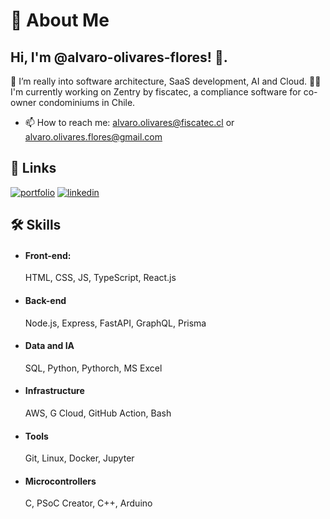 
# 🚀 About Me


## Hi, I'm @alvaro-olivares-flores! 👋.

👀 I’m really into software architecture, SaaS development, AI and Cloud.
👩‍💻 I'm currently working on Zentry by fiscatec, a compliance software for co-owner condominiums in Chile.

- 📫 How to reach me: alvaro.olivares@fiscatec.cl or alvaro.olivares.flores@gmail.com


## 🔗 Links
[![portfolio](https://img.shields.io/badge/my_portfolio-000?style=for-the-badge&logo=ko-fi&logoColor=white)](https://katherineoelsner.com/)
[![linkedin](https://img.shields.io/badge/linkedin-0A66C2?style=for-the-badge&logo=linkedin&logoColor=white)](https://www.linkedin.com/in/alvaro-olivares-flores/)

## 🛠 Skills
- #### Front-end: 
    HTML, CSS, JS, TypeScript, React.js

- #### Back-end
    Node.js, Express, FastAPI, GraphQL, Prisma

- #### Data and IA
    SQL, Python, Pythorch, MS Excel

- #### Infrastructure
    AWS, G Cloud, GitHub Action, Bash

- #### Tools
    Git, Linux, Docker, Jupyter 

- #### Microcontrollers
    C, PSoC Creator,  C++, Arduino


<!---
alvaro-olivares-flores/alvaro-olivares-flores is a ✨ special ✨ repository because its `README.md` (this file) appears on your GitHub profile.
You can click the Preview link to take a look at your changes.
--->
